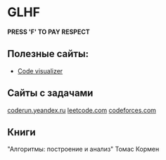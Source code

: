 # GLHF
**PRESS 'F' TO PAY RESPECT**

## Полезные сайты:

- [Code visualizer](https://pythontutor.com/render.html#mode=edit)



## Сайты с задачами
[coderun.yeandex.ru](coderun.yeandex.ru)
[leetcode.com](leetcode.com)
[codeforces.com](codeforces.com)



## Книги
"Алгоритмы: построение и анализ" Томас Кормен
